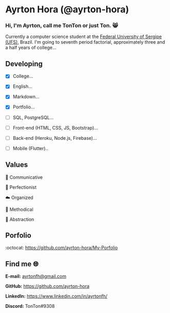 # Ayrton Hora (@ayrton-hora)

### Hi, I'm Ayrton, call me TonTon or just Ton. 😸

Currently a computer science student at the [Federal University of Sergipe (UFS)](https://www.ufs.br/), Brazil. I'm going to seventh period factorial, approximately three and a half years of college...

## Developing
- [X] College...
- [X] English...
- [X] Markdown...
- [X] Portfolio...
- [ ] SQL, PostgreSQL...
- [ ] Front-end (HTML, CSS, JS, Bootstrap)...
- [ ] Back-end (Heroku, Node.js, Firebase)...
- [ ] Mobile (Flutter)..


## Values 
💬 Communicative

📓 Perfectionist

☁️ Organized

📌 Methodical

🍂 Abstraction


## Porfolio 
:octocat: https://github.com/ayrton-hora/My-Porfolio

## Find me :globe_with_meridians:
**E-mail:** ayrtonfh@gmail.com

**GitHub:** https://github.com/ayrton-hora

**LinkedIn:** https://www.linkedin.com/in/ayrtonfh/

**Discord:** TonTon#9308

<!---
ayrton-hora/ayrton-hora is a ✨ special ✨ repository because its `README.md` (this file) appears on your GitHub profile.
You can click the Preview link to take a look at your changes.
--->
